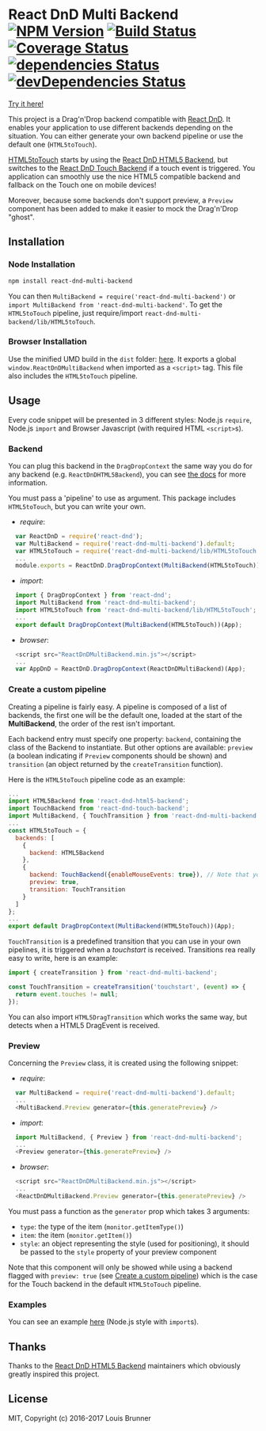 # React DnD Multi Backend [![NPM Version][npm-image]][npm-url] [![Build Status][travis-image]][travis-url] [![Coverage Status][coveralls-image]][coveralls-url] [![dependencies Status][deps-image]][deps-url] [![devDependencies Status][deps-dev-image]][deps-dev-url]

[Try it here!](https://louisbrunner.github.io/react-dnd-multi-backend/examples)

This project is a Drag'n'Drop backend compatible with [React DnD](https://github.com/gaearon/react-dnd).
It enables your application to use different backends depending on the situation.
You can either generate your own backend pipeline or use the default one (`HTML5toTouch`).

[HTML5toTouch](src/lib/HTML5toTouch.js) starts by using the [React DnD HTML5 Backend](https://github.com/gaearon/react-dnd-html5-backend), but switches to the [React DnD Touch Backend](https://github.com/yahoo/react-dnd-touch-backend) if a touch event is triggered.
You application can smoothly use the nice HTML5 compatible backend and fallback on the Touch one on mobile devices!

Moreover, because some backends don't support preview, a `Preview` component has been added to make it easier to mock the Drag'n'Drop "ghost".


## Installation

### Node Installation

```sh
npm install react-dnd-multi-backend
```

You can then `MultiBackend = require('react-dnd-multi-backend')` or `import MultiBackend from 'react-dnd-multi-backend'`.
To get the `HTML5toTouch` pipeline, just require/import `react-dnd-multi-backend/lib/HTML5toTouch`.

### Browser Installation

Use the minified UMD build in the `dist` folder: [here](dist/ReactDnDMultiBackend.min.js).
It exports a global `window.ReactDnDMultiBackend` when imported as a `<script>` tag.
This file also includes the `HTML5toTouch` pipeline.


## Usage

Every code snippet will be presented in 3 different styles: Node.js `require`, Node.js `import` and Browser Javascript (with required HTML `<script>`s).

### Backend

You can plug this backend in the `DragDropContext` the same way you do for any backend (e.g. `ReactDnDHTML5Backend`), you can see [the docs](http://gaearon.github.io/react-dnd/docs-html5-backend.html) for more information.

You must pass a 'pipeline' to use as argument. This package includes `HTML5toTouch`, but you can write your own.

 - *require*:
```js
  var ReactDnD = require('react-dnd');
  var MultiBackend = require('react-dnd-multi-backend').default;
  var HTML5toTouch = require('react-dnd-multi-backend/lib/HTML5toTouch').default; // or any other pipeline
  ...
  module.exports = ReactDnD.DragDropContext(MultiBackend(HTML5toTouch))(App);
```

 - *import*:
```js
  import { DragDropContext } from 'react-dnd';
  import MultiBackend from 'react-dnd-multi-backend';
  import HTML5toTouch from 'react-dnd-multi-backend/lib/HTML5toTouch'; // or any other pipeline
  ...
  export default DragDropContext(MultiBackend(HTML5toTouch))(App);
```

 - *browser*:
```js
  <script src="ReactDnDMultiBackend.min.js"></script>
  ...
  var AppDnD = ReactDnD.DragDropContext(ReactDnDMultiBackend)(App);
```

### Create a custom pipeline

Creating a pipeline is fairly easy. A pipeline is composed of a list of backends, the first one will be the default one, loaded at the start of the **MultiBackend**, the order of the rest isn't important.

Each backend entry must specify one property: `backend`, containing the class of the Backend to instantiate.
But other options are available: `preview` (a boolean indicating if `Preview` components should be shown) and `transition` (an object returned by the `createTransition` function).

Here is the `HTML5toTouch` pipeline code as an example:
```js
...
import HTML5Backend from 'react-dnd-html5-backend';
import TouchBackend from 'react-dnd-touch-backend';
import MultiBackend, { TouchTransition } from 'react-dnd-multi-backend';
...
const HTML5toTouch = {
  backends: [
    {
      backend: HTML5Backend
    },
    {
      backend: TouchBackend({enableMouseEvents: true}), // Note that you can call your backends with options
      preview: true,
      transition: TouchTransition
    }
  ]
};
...
export default DragDropContext(MultiBackend(HTML5toTouch))(App);
```

`TouchTransition` is a predefined transition that you can use in your own pipelines, it is triggered when a *touchstart* is received. Transitions rea really easy to write, here is an example:

```js
import { createTransition } from 'react-dnd-multi-backend';

const TouchTransition = createTransition('touchstart', (event) => {
  return event.touches != null;
});
```

You can also import `HTML5DragTransition` which works the same way, but detects when a HTML5 DragEvent is received.


### Preview

Concerning the `Preview` class, it is created using the following snippet:

 - *require*:
```js
  var MultiBackend = require('react-dnd-multi-backend').default;
  ...
  <MultiBackend.Preview generator={this.generatePreview} />
```

 - *import*:
```js
  import MultiBackend, { Preview } from 'react-dnd-multi-backend';
  ...
  <Preview generator={this.generatePreview} />
```

 - *browser*:
```js
  <script src="ReactDnDMultiBackend.min.js"></script>
  ...
  <ReactDnDMultiBackend.Preview generator={this.generatePreview} />
```

You must pass a function as the `generator` prop which takes 3 arguments:

 - `type`: the type of the item (`monitor.getItemType()`)
 - `item`: the item (`monitor.getItem()`)
 - `style`: an object representing the style (used for positioning), it should be passed to the `style` property of your preview component

Note that this component will only be showed while using a backend flagged with `preview: true` (see [Create a custom pipeline](#create-a-custom-pipeline)) which is the case for the Touch backend in the default `HTML5toTouch` pipeline.


### Examples

You can see an example [here](src/examples/) (Node.js style with `import`s).


## Thanks

Thanks to the [React DnD HTML5 Backend](https://github.com/gaearon/react-dnd-html5-backend) maintainers which obviously greatly inspired this project.


## License

MIT, Copyright (c) 2016-2017 Louis Brunner



[npm-image]: https://img.shields.io/npm/v/react-dnd-multi-backend.svg
[npm-url]: https://npmjs.org/package/react-dnd-multi-backend
[travis-image]: https://travis-ci.org/LouisBrunner/react-dnd-multi-backend.svg?branch=master
[travis-url]: https://travis-ci.org/LouisBrunner/react-dnd-multi-backend
[coveralls-image]: https://coveralls.io/repos/github/LouisBrunner/react-dnd-multi-backend/badge.svg?branch=master
[coveralls-url]: https://coveralls.io/github/LouisBrunner/react-dnd-multi-backend?branch=master
[deps-image]: https://david-dm.org/louisbrunner/react-dnd-multi-backend/status.svg
[deps-url]: https://david-dm.org/louisbrunner/react-dnd-multi-backend
[deps-dev-image]: https://david-dm.org/louisbrunner/react-dnd-multi-backend/dev-status.svg
[deps-dev-url]: https://david-dm.org/louisbrunner/react-dnd-multi-backend?type=dev
